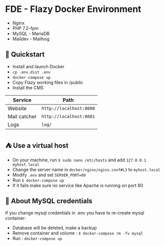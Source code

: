 # FDE - Flazy Docker Environment
- Nginx
- PHP 7.2-fpm
- MySQL - MariaDB
- Maildev - Mailhog

## :rocket: Quickstart 
- Install and launch Docker  
- `cp .env.dist .env`  
- `docker-compose up`
- Copy Flazy working files in /public
- Install the CMS

| Service      | Path                    |
| ------------ | ----------------------- |
| Website      | `http://localhost:8080` | 
| Mail catcher | `http://localhost:8081` |
| Logs         | `log/`                  |

## :tent: Use a virtual host
- On your machine, run `$ sudo nano /etc/hosts` and add `127.0.0.1   myhost.local`
- Change the server name in `docker/nginx/nginx.conf#L3` to `myhost.local`
- Modify `.env` and set `SERVER_PORT=80`
- Run `$ docker-compose up`
- If it fails make sure no service like Apache is running on port 80 

## :floppy_disk: About MySQL credentials
If you change mysql credentials in .env you have to re-create mysql container:
- Database will be deleted, make a backup
- Remove container and volume : `$ docker-compose rm -fv mysql`
- Run : `docker-compose up` 
